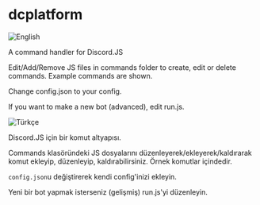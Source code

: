 # dcplatform

![English](http://stecherandhorowitz.org/wp-content/uploads/2011/06/british-flag-15.gif)

A command handler for Discord.JS

Edit/Add/Remove JS files in commands folder to create, edit or delete commands.
Example commands are shown.

Change config.json to your config.

If you want to make a new bot (advanced), edit run.js.

![Türkçe](https://pasteboard.co/Hst2qTZ.png)

Discord.JS için bir komut altyapısı.

Commands klasöründeki JS dosyalarını düzenleyerek/ekleyerek/kaldırarak komut ekleyip, düzenleyip, kaldırabilirsiniz.
Örnek komutlar içindedir.

`config.json`u değiştirerek kendi config'inizi ekleyin.

Yeni bir bot yapmak isterseniz (gelişmiş) run.js'yi düzenleyin.